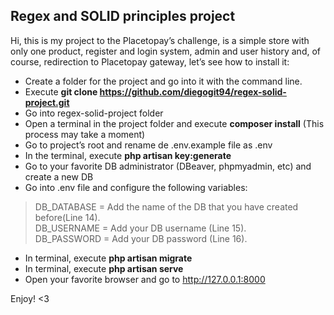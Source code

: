 ## Regex and SOLID principles project

Hi, this is my project to the Placetopay’s challenge, is a simple store with only one product, register and login system, admin and user history and, of course, redirection to Placetopay gateway, let’s see how to install it:

- Create a folder for the project and go into it with the command line.
- Execute **git clone https://github.com/diegogit94/regex-solid-project.git**
- Go into regex-solid-project folder
- Open a terminal in the project folder and execute **composer install** (This process may take a moment)
- Go to project’s root and rename de .env.example file as .env
- In the terminal, execute **php artisan key:generate**
- Go to your favorite DB administrator (DBeaver, phpmyadmin, etc) and create a new DB
- Go into .env file and configure the following variables:

>DB_DATABASE = Add the name of the DB that you have created before(Line 14). <br>
>DB_USERNAME = Add your DB username (Line 15). <br>
>DB_PASSWORD = Add your DB password  (Line 16).

- In terminal, execute **php artisan migrate**
- In terminal, execute **php artisan serve**
- Open your favorite browser and go to http://127.0.0.1:8000

Enjoy! <3
